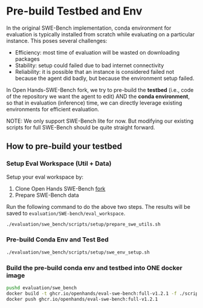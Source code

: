 # Pre-build Testbed and Env

In the original SWE-Bench implementation, conda environment for evaluation is typically installed from scratch while evaluating on a particular instance. This poses several challenges:

- Efficiency: most time of evaluation will be wasted on downloading packages
- Stability: setup could failed due to bad internet connectivity
- Reliability: it is possible that an instance is considered failed not because the agent did badly, but because the environment setup failed.

In Open Hands-SWE-Bench fork, we try to pre-build the **testbed** (i.e., code of the repository we want the agent to edit) AND the **conda environment**, so that in evaluation (inference) time, we can directly leverage existing environments for efficient evaluation.

NOTE: We only support SWE-Bench lite for now. But modifying our existing scripts for full SWE-Bench should be quite straight forward.

## How to pre-build your testbed

### Setup Eval Workspace (Util + Data)

Setup your eval workspace by:
1. Clone Open Hands SWE-Bench [fork](https://github.com/All-Hands-AI/OD-SWE-bench.git)
2. Prepare SWE-Bench data

Run the following command to do the above two steps. The results will be saved to `evaluation/SWE-bench/eval_workspace`.

```bash
./evaluation/swe_bench/scripts/setup/prepare_swe_utils.sh
```

### Pre-build Conda Env and Test Bed

```bash
./evaluation/swe_bench/scripts/setup/swe_env_setup.sh
```

### Build the pre-build conda env and testbed into ONE docker image

```bash
pushd evaluation/swe_bench
docker build -t ghcr.io/openhands/eval-swe-bench:full-v1.2.1 -f ./scripts/docker/Dockerfile.full.v1.1 .
docker push ghcr.io/openhands/eval-swe-bench:full-v1.2.1
```
